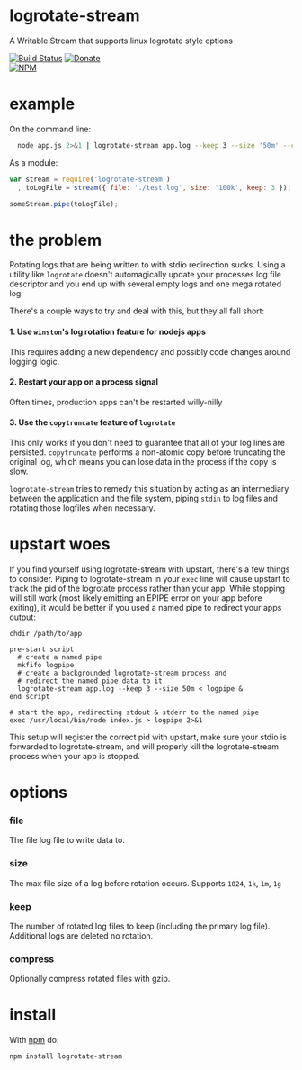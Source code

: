 logrotate-stream
================

A Writable Stream that supports linux logrotate style options

[![Build Status](https://travis-ci.org/dstokes/logrotate-stream.png)](https://travis-ci.org/dstokes/logrotate-stream)
[![Donate](http://img.shields.io/bitcoin/donate.png?color=blue)](https://www.coinbase.com/dstokes)  
[![NPM](https://nodei.co/npm/logrotate-stream.png?downloads=true)](https://nodei.co/npm/logrotate-stream/)  

example
=======
On the command line:
``` sh
  node app.js 2>&1 | logrotate-stream app.log --keep 3 --size '50m' --compress
```

As a module:
``` js
var stream = require('logrotate-stream')
  , toLogFile = stream({ file: './test.log', size: '100k', keep: 3 });

someStream.pipe(toLogFile);
```

the problem
===========
Rotating logs that are being written to with stdio redirection sucks. Using a
utility like `logrotate` doesn't automagically update your processes log file 
descriptor and you end up with several empty logs and one mega rotated log.

There's a couple ways to try and deal with this, but they all fall short:
#### 1. Use `winston`'s log rotation feature for nodejs apps

This requires adding a new dependency and possibly code changes around logging
logic.

#### 2. Restart your app on a process signal

Often times, production apps can't be restarted willy-nilly

#### 3. Use the `copytruncate` feature of `logrotate`

This only works if you don't need to guarantee that all of your log lines are
persisted. `copytruncate` performs a non-atomic copy before truncating the
original log, which means you can lose data in the process if the copy is slow.

`logrotate-stream` tries to remedy this situation by acting as an intermediary
between the application and the file system, piping `stdin` to log files and
rotating those logfiles when necessary.

upstart woes
============
If you find yourself using logrotate-stream with upstart, there's a few things
to consider. Piping to logrotate-stream in your `exec` line will cause upstart
to track the pid of the logrotate process rather than your app. While stopping
will still work (most likely emitting an EPIPE error on your app before
exiting), it would be better if you used a named pipe to redirect your apps output:
```
chdir /path/to/app

pre-start script
  # create a named pipe
  mkfifo logpipe
  # create a backgrounded logrotate-stream process and
  # redirect the named pipe data to it
  logrotate-stream app.log --keep 3 --size 50m < logpipe &
end script

# start the app, redirecting stdout & stderr to the named pipe
exec /usr/local/bin/node index.js > logpipe 2>&1
```

This setup will register the correct pid with upstart, make sure your stdio
is forwarded to logrotate-stream, and will properly kill the logrotate-stream
process when your app is stopped.

options
=======

### file
The file log file to write data to.

### size
The max file size of a log before rotation occurs. Supports `1024`, `1k`, `1m`, `1g`

### keep
The number of rotated log files to keep (including the primary log file). 
Additional logs are deleted no rotation.

### compress
Optionally compress rotated files with gzip.

install
=======

With [npm](http://npmjs.org) do:

```
npm install logrotate-stream
```
